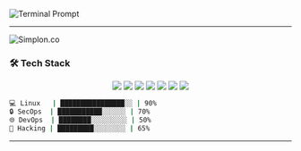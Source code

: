 <p align="left">
  <img src="https://readme-typing-svg.demolab.com?font=Share+Tech+Mono&size=30&pause=1000&color=00FF00&width=700&lines=%24+jerome@linux:~$+whoami;Linux+System+Engineer;Cybersecurity+%26+Automation;Always+Learning..." alt="Terminal Prompt" />
</p>

---



![Simplon.co](https://64.media.tumblr.com/017610fc57565d741fa9590e3892caaf/05716ba0c46b3c10-e3/s500x750/d8127f1cc67928d8c106c9f34ba9f32aa5eb1130.gif)





### 🛠️ Tech Stack
<p align="center">
  <img src="https://img.shields.io/badge/Linux-111?logo=linux&logoColor=white" />
  <img src="https://img.shields.io/badge/Bash-121212?logo=gnubash&logoColor=white" />
  <img src="https://img.shields.io/badge/Ansible-000?logo=ansible&logoColor=white" />
  <img src="https://img.shields.io/badge/Docker-0db7ed?logo=docker&logoColor=white" />
  <img src="https://img.shields.io/badge/Git-F05032?logo=git&logoColor=white" />
  <img src="https://img.shields.io/badge/Cybersecurity-222?logo=protonvpn&logoColor=white" />
  <img src="https://img.shields.io/badge/SOC-111?logo=siemens&logoColor=white" />
</p>

```bash
💻 Linux   | ████████████████░░ | 90%
🔒 SecOps  | ███████████░░░░░░ | 70%
🌐 DevOps  | ████████░░░░░░░░░ | 50%
👻 Hacking | █████████░░░░░░░░ | 65%
```
---
